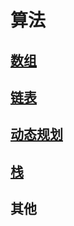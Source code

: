 # 算法

## [数组](./array/a_1.md)

## [链表](./LinkedList/l_1.md)

## [动态规划](./dynamicrPogramming/d_1.md)

## [栈](./stack/s_1.md)

## 其他